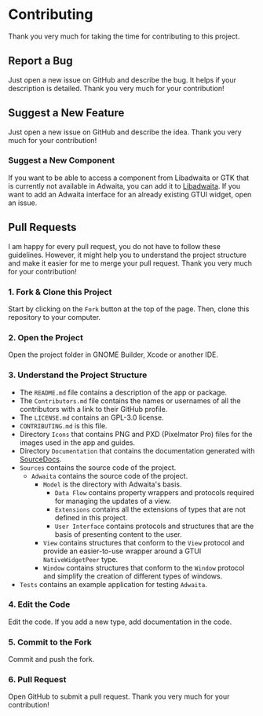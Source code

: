 # Contributing

Thank you very much for taking the time for contributing to this project. 

## Report a Bug
Just open a new issue on GitHub and describe the bug. It helps if your description is detailed. Thank you very much for your contribution!

## Suggest a New Feature
Just open a new issue on GitHub and describe the idea. Thank you very much for your contribution!

### Suggest a New Component
If you want to be able to access a component from Libadwaita or GTK that is currently not available in Adwaita, you can add it to [Libadwaita](https://github.com/AparokshaUI/Libadwaita). 
If you want to add an Adwaita interface for an already existing GTUI widget, open an issue.

## Pull Requests
I am happy for every pull request, you do not have to follow these guidelines. However, it might help you to understand the project structure and make it easier for me to merge your pull request. Thank you very much for your contribution!

### 1. Fork & Clone this Project
Start by clicking on the `Fork` button at the top of the page. Then, clone this repository to your computer. 

### 2. Open the Project
Open the project folder in GNOME Builder, Xcode or another IDE.

### 3. Understand the Project Structure
- The `README.md` file contains a description of the app or package.
- The `Contributors.md` file contains the names or usernames of all the contributors with a link to their GitHub profile.
- The `LICENSE.md` contains an GPL-3.0 license.
- `CONTRIBUTING.md` is this file.
- Directory `Icons` that contains PNG and PXD (Pixelmator Pro) files for the images used in the app and guides.
- Directory `Documentation` that contains the documentation generated with [SourceDocs][1].
- `Sources` contains the source code of the project.
	- `Adwaita` contains the source code of the project.
		- `Model` is the directory with Adwaita's basis.
			- `Data Flow` contains property wrappers and protocols required for managing the updates of a view.
			- `Extensions` contains all the extensions of types that are not defined in this project.
			- `User Interface` contains protocols and structures that are the basis of presenting content to the user.
		- `View` contains structures that conform to the `View` protocol and provide an easier-to-use wrapper around a GTUI `NativeWidgetPeer` type.
	    - `Window` contains structures that conform to the `Window` protocol and simplify the creation of different types of windows.
- `Tests` contains an example application for testing `Adwaita`.

### 4. Edit the Code
Edit the code. If you add a new type, add documentation in the code.

### 5. Commit to the Fork
Commit and push the fork.

### 6. Pull Request
Open GitHub to submit a pull request. Thank you very much for your contribution!

[1]:	https://github.com/SourceDocs/SourceDocs
